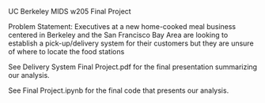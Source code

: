 UC Berkeley MIDS w205 Final Project

Problem Statement: Executives at a new home-cooked meal business centered in Berkeley and the San Francisco Bay Area are looking to establish a pick-up/delivery system for their customers but they are unsure of where to locate the food stations


See Delivery System Final Project.pdf for the final presentation summarizing our analysis.

See Final Project.ipynb for the final code that presents our analysis.
